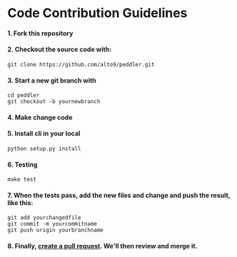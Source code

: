 # Code Contribution Guidelines

#### 1. Fork this repository
#### 2. Checkout the source code with:
```git clone https://github.com/alto9/peddler.git```
#### 3. Start a new git branch with
```
cd peddler
git checkout -b yournewbranch
```
#### 4. Make change code
#### 5. Install cli in your local
```
python setup.py install
```
#### 6. Testing
```
make test
```
#### 7. When the tests pass, add the new files and change and push the result, like this:
```angular2html
git add yourchangedfile
git commit -m yourcommitname
git push origin yourbranchname
```
#### 8. Finally, [create a pull request](https://help.github.com/articles/creating-a-pull-request). We'll then review and merge it.
